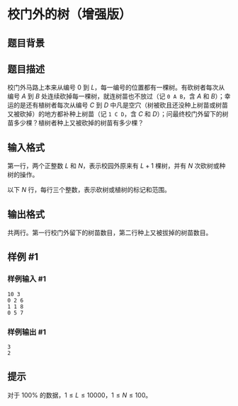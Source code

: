 # 校门外的树（增强版）

## 题目背景



## 题目描述

校门外马路上本来从编号 $0$ 到 $L$，每一编号的位置都有一棵树。有砍树者每次从编号 $A$ 到 $B$ 处连续砍掉每一棵树，就连树苗也不放过（记 `0 A B`，含 $A$ 和 $B$）；幸运的是还有植树者每次从编号 $C$ 到 $D$ 中凡是空穴（树被砍且还没种上树苗或树苗又被砍掉）的地方都补种上树苗（记 `1 C D`，含 $C$ 和 $D$）；问最终校门外留下的树苗多少棵？植树者种上又被砍掉的树苗有多少棵？

## 输入格式

第一行，两个正整数 $L$ 和 $N$，表示校园外原来有 $L + 1$ 棵树，并有 $N$ 次砍树或种树的操作。

以下 $N$ 行，每行三个整数，表示砍树或植树的标记和范围。

## 输出格式

共两行。第一行校门外留下的树苗数目，第二行种上又被拔掉的树苗数目。

## 样例 #1

### 样例输入 #1
```
10 3
0 2 6
1 1 8
0 5 7
```

### 样例输出 #1

```
3
2
```

## 提示

对于 $100 \%$ 的数据，$1 \le L \le 10000$，$1 \le N \le 100$。
